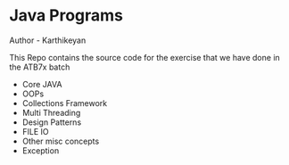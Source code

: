 # Java Programs

Author - Karthikeyan

This Repo contains the source code for the
exercise that we have done in the ATB7x batch

- Core JAVA
- OOPs
- Collections Framework
- Multi Threading
- Design Patterns
- FILE IO
- Other misc concepts
- Exception
